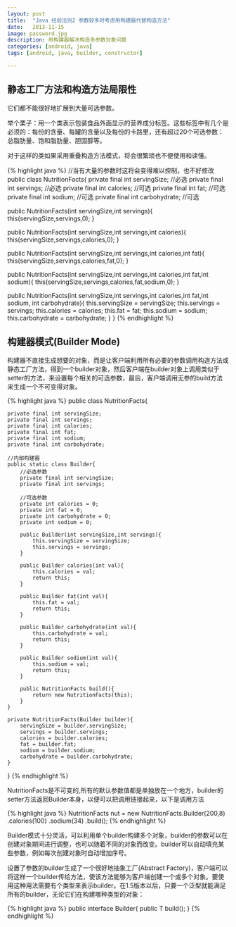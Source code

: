 ```yaml
---
layout: post
title:  "Java 经验法则2 参数较多时考虑用构建器代替构造方法"
date:   2013-11-15
image: password.jpg
description: 用构建器解决构造多参数对象问题
categories: [android, java]
tags: [android, java, builder, constructor]

---
```



## 静态工厂方法和构造方法局限性
它们都不能很好地扩展到大量可选参数。

举个栗子：用一个类表示包装食品外面显示的营养成分标签。这些标签中有几个是必须的：每份的含量、每罐的含量以及每份的卡路里，还有超过20个可选参数：总脂肪量、饱和脂肪量、胆固醇等。

对于这样的类如果采用重叠构造方法模式，将会很繁琐也不便使用和读懂。

{% highlight java %}
//当有大量的参数时这将会变得难以控制，也不好修改
public class NutritionFacts{
   private final int servingSize;  //必选
   private final int servings;     //必选
   private final int calories;     //可选
   private final int fat;          //可选
   private final int sodium;       //可选
   private final int carbohydrate; //可选
    
 
   public NutritionFacts(int servingSize,int servings){
       this(servingSize,servings,0);
   }
 
   public NutritionFacts(int servingSize,int servings,int calories){
       this(servingSize,servings,calories,0);
   }
 
   public NutritionFacts(int servingSize,int servings,int calories,int fat){
       this(servingSize,servings,calories,fat,0);
   }
 
   public NutritionFacts(int servingSize,int servings,int calories,int fat,int sodium){
       this(servingSize,servings,calories,fat,sodium,0);
   }
 
   public NutritionFacts(int servingSize,int servings,int calories,int fat,int sodium,
                 int carbohydrate){
       this.servingSize = servingSize;
       this.servings = servings;
       this.calories = calories;
       this.fat = fat;
       this.sodium = sodium;
       this.carbohydrate = carbohydrate;
   }
}
{% endhighlight %}

## 构建器模式(Builder Mode)
构建器不直接生成想要的对象，而是让客户端利用所有必要的参数调用构造方法或静态工厂方法，得到一个builder对象，然后客户端在builder对象上调用类似于setter的方法，来设置每个相关的可选参数，最后，客户端调用无参的build方法来生成一个不可变得对象。


{% highlight java %}
public class NutritionFacts{
 
    private final int servingSize;
    private final int servings;
    private final int calories;
    private final int fat;
    private final int sodium;
    private final int carbohydrate;
 
    //内部构建器
    public static class Builder{
        //必选参数
        private final int servingSize;
        private final int servings;
         
        //可选参数
        private int calories = 0;
        private int fat = 0;
        private int carbohydrate = 0;
        private int sodium = 0;
 
        public Builder(int servingSize,int servings){
            this.servingSize = servingSize;
            this.servings = servings;
        }
 
        public Builder calories(int val){
            this.calories = val;
            return this;
        }
 
        public Builder fat(int val){
            this.fat = val;
            return this;
        }
 
        public Builder carbohydrate(int val){
            this.carbohydrate = val;
            return this;
        }
 
        public Builder sodium(int val){
            this.sodium = val;
            return this;
        }
 
        public NutritionFacts build(){
            return new NutritionFacts(this);
        }
    }
 
    private NutritionFacts(Builder builder){
        servingSize = builder.servingSize;
        servings = builder.servings;
        calories = builder.calories;
        fat = builder.fat;
        sodium = builder.sodium;
        carbohydrate = builder.carbohydrate;
    }
}
{% endhighlight %}

NutritionFacts是不可变的,所有的默认参数值都是单独放在一个地方，builder的setter方法返回Builder本身，以便可以把调用链接起来，以下是调用方法

{% highlight java %}
NutritionFacts nut = 
    new NutritionFacts.Builder(200,8)
        .calories(100)
        .sodium(34)
        .build();
{% endhighlight %}

Builder模式十分灵活，可以利用单个builder构建多个对象，builder的参数可以在创建对象期间进行调整，也可以随着不同的对象而改变。builder可以自动填充某些参数，例如每次创建对象时自动增加序号。

设置了参数的builder生成了一个很好地抽象工厂(Abstract Factory)，客户端可以将这样一个builder传给方法，使该方法能够为客户端创建一个或多个对象。要使用这种用法需要有个类型来表示builder。在1.5版本以后，只要一个泛型就能满足所有的builder，无论它们在构建哪种类型的对象：

{% highlight java %}
public interface Builder<T>{
    public T build();
}
{% endhighlight %}